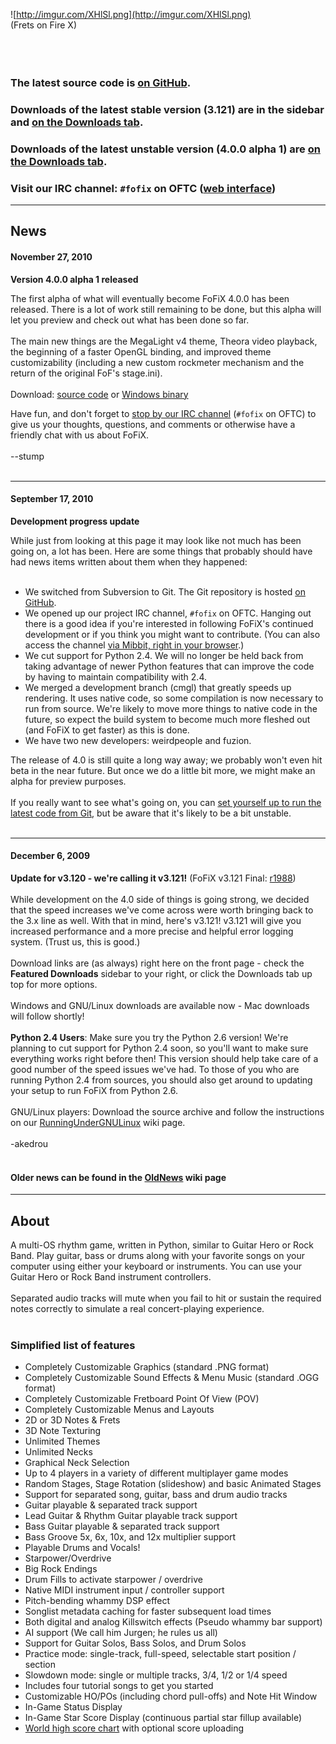 ![http://imgur.com/XHlSl.png](http://imgur.com/XHlSl.png)<br>
(Frets on Fire X)<br>
<br>
<a href='Hidden comment: 
_Love FoFiX? Want to make a difference? Support your freeware developers today!_
[http://code.google.com/p/fofix/wiki/Donations http://i35.tinypic.com/2zsmwk2.jpg]
'></a><br>
<br>
<h3>The latest source code is <a href='https://github.com/fofix/fofix'>on GitHub</a>.</h3>

<h3>Downloads of the latest stable version (3.121) are in the sidebar and <a href='http://code.google.com/p/fofix/downloads/list'>on the Downloads tab</a>.</h3>

<h3>Downloads of the latest unstable version (4.0.0 alpha 1) are <a href='http://code.google.com/p/fofix/downloads/list'>on the Downloads tab</a>.</h3>

<h3>Visit our IRC channel: <code>#fofix</code> on OFTC (<a href='http://chat.mibbit.com/#fofix@OFTC'>web interface</a>)</h3>

<hr />

<h2>News</h2>
<h4>November 27, 2010</h4>
<b>Version 4.0.0 alpha 1 released</b>

The first alpha of what will eventually become FoFiX 4.0.0 has been released. There is a lot of work still remaining to be done, but this alpha will let you preview and check out what has been done so far.<br>
<br>
The main new things are the MegaLight v4 theme, Theora video playback, the beginning of a faster OpenGL binding, and improved theme customizability (including a new custom rockmeter mechanism and the return of the original FoF's stage.ini).<br>
<br>
Download: <a href='http://code.google.com/p/fofix/downloads/detail?name=fofix-4.0.0alpha1.tar.bz2&can=2&q='>source code</a> or <a href='http://code.google.com/p/fofix/downloads/detail?name=fofix-4.0.0alpha1-win32.7z&can=2&q='>Windows binary</a>

Have fun, and don't forget to <a href='http://chat.mibbit.com/#fofix@OFTC'>stop by our IRC channel</a> (<code>#fofix</code> on OFTC) to give us your thoughts, questions, and comments or otherwise have a friendly chat with us about FoFiX.<br>
<br>
--stump<br>
<br>
<hr />
<h4>September 17, 2010</h4>
<b>Development progress update</b>

While just from looking at this page it may look like not much has been going on, a lot has been.  Here are some things that probably should have had news items written about them when they happened:<br>
<br>
<ul><li>We switched from Subversion to Git.  The Git repository is hosted <a href='http://github.com/stump/fofix'>on GitHub</a>.<br>
</li><li>We opened up our project IRC channel, <code>#fofix</code> on OFTC.  Hanging out there is a good idea if you're interested in following FoFiX's continued development or if you think you might want to contribute.  (You can also access the channel <a href='http://chat.mibbit.com/#fofix@OFTC'>via Mibbit, right in your browser</a>.)<br>
</li><li>We cut support for Python 2.4.  We will no longer be held back from taking advantage of newer Python features that can improve the code by having to maintain compatibility with 2.4.<br>
</li><li>We merged a development branch (cmgl) that greatly speeds up rendering.  It uses native code, so some compilation is now necessary to run from source.  We're likely to move more things to native code in the future, so expect the build system to become much more fleshed out (and FoFiX to get faster) as this is done.<br>
</li><li>We have two new developers: weirdpeople and fuzion.</li></ul>

The release of 4.0 is still quite a long way away; we probably won't even hit beta in the near future.  But once we do a little bit more, we might make an alpha for preview purposes.<br>
<br>
If you really want to see what's going on, you can <a href='http://github.com/stump/fofix/blob/master/doc/RunningFromSource.mkd#readme'>set yourself up to run the latest code from Git</a>, but be aware that it's likely to be a bit unstable.<br>
<br>
<hr />

<h4>December 6, 2009</h4>
<b>Update for v3.120 - we're calling it v3.121!</b>
(FoFiX v3.121 Final: <a href='https://code.google.com/p/fofix/source/detail?r=1988'>r1988</a>)<br>
<br>
While development on the 4.0 side of things is going strong, we decided that the speed increases we've come across were worth bringing back to the 3.x line as well. With that in mind, here's v3.121! v3.121 will give you increased performance and a more precise and helpful error logging system. (Trust us, this is good.)<br>
<br>
Download links are (as always) right here on the front page - check the <b>Featured Downloads</b> sidebar to your right, or click the Downloads tab up top for more options.<br>
<br>
Windows and GNU/Linux downloads are available now - Mac downloads will follow shortly!<br>
<br>
<b>Python 2.4 Users</b>: Make sure you try the Python 2.6 version! We're planning to cut support for Python 2.4 soon, so you'll want to make sure everything works right before then! This version should help take care of a good number of the speed issues we've had. To those of you who are running Python 2.4 from sources, you should also get around to updating your setup to run FoFiX from Python 2.6.<br>
<br>
GNU/Linux players: Download the source archive and follow the instructions on our <a href='RunningUnderGNULinux.md'>RunningUnderGNULinux</a> wiki page.<br>
<br>
-akedrou<br>
<br>
<h4>Older news can be found in the <a href='OldNews.md'>OldNews</a> wiki page</h4>

<hr />

<h2>About</h2>
A multi-OS rhythm game, written in Python, similar to Guitar Hero or Rock Band.  Play guitar, bass or drums along with your favorite songs on your computer using either your keyboard or instruments.  You can use your Guitar Hero or Rock Band instrument controllers.<br>
<br>
Separated audio tracks will mute when you fail to hit or sustain the required notes correctly to simulate a real concert-playing experience.<br>
<br>
<h3>Simplified list of features</h3>
<ul><li>Completely Customizable Graphics (standard .PNG format)<br>
</li><li>Completely Customizable Sound Effects & Menu Music (standard .OGG format)<br>
</li><li>Completely Customizable Fretboard Point Of View (POV)<br>
</li><li>Completely Customizable Menus and Layouts<br>
</li><li>2D or 3D Notes & Frets<br>
</li><li>3D Note Texturing<br>
</li><li>Unlimited Themes<br>
</li><li>Unlimited Necks<br>
</li><li>Graphical Neck Selection<br>
</li><li>Up to 4 players in a variety of different multiplayer game modes<br>
</li><li>Random Stages, Stage Rotation (slideshow) and basic Animated Stages<br>
</li><li>Support for separated song, guitar, bass and drum audio tracks<br>
</li><li>Guitar playable & separated track support<br>
</li><li>Lead Guitar & Rhythm Guitar playable track support<br>
</li><li>Bass Guitar playable & separated track support<br>
</li><li>Bass Groove 5x, 6x, 10x, and 12x multiplier support<br>
</li><li>Playable Drums and Vocals!<br>
</li><li>Starpower/Overdrive<br>
</li><li>Big Rock Endings<br>
</li><li>Drum Fills to activate starpower / overdrive<br>
</li><li>Native MIDI instrument input / controller support<br>
</li><li>Pitch-bending whammy DSP effect<br>
</li><li>Songlist metadata caching for faster subsequent load times<br>
</li><li>Both digital and analog Killswitch effects (Pseudo whammy bar support)<br>
</li><li>AI support (We call him Jurgen; he rules us all)<br>
</li><li>Support for Guitar Solos, Bass Solos, and Drum Solos<br>
</li><li>Practice mode: single-track, full-speed, selectable start position / section<br>
</li><li>Slowdown mode: single or multiple tracks, 3/4, 1/2 or 1/4 speed<br>
</li><li>Includes four tutorial songs to get you started<br>
</li><li>Customizable HO/POs (including chord pull-offs) and Note Hit Window<br>
</li><li>In-Game Status Display<br>
</li><li>In-Game Star Score Display (continuous partial star fillup available)<br>
</li><li><a href='http://www.wembley1967.com/chart/'>World high score chart</a> with optional score uploading